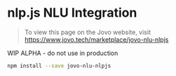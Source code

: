 # nlp.js NLU Integration

> To view this page on the Jovo website, visit https://www.jovo.tech/marketplace/jovo-nlu-nlpjs

WIP ALPHA - do not use in production

```sh
npm install --save jovo-nlu-nlpjs
```
